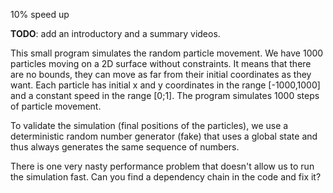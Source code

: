 10% speed up

**TODO**: add an introductory and a summary videos.

This small program simulates the random particle movement. We have 1000 particles moving on a 2D surface without constraints. It means that there are no bounds, they can move as far from their initial coordinates as they want. Each particle has initial x and y coordinates in the range [-1000,1000] and a constant speed in the range [0;1]. The program simulates 1000 steps of particle movement.

To validate the simulation (final positions of the particles), we use a deterministic random number generator (fake) that uses a global state and thus always generates the same sequence of numbers.

There is one very nasty performance problem that doesn't allow us to run the simulation fast. Can you find a dependency chain in the code and fix it?
